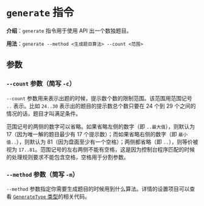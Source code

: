 # `generate` 指令

**介绍**：`generate` 指令用于使用 API 出一个数独题目。

**用法**：`generate --method <生成题目算法> --count <范围>`

## 参数

### `--count` 参数（简写 `-c`）

`--count` 参数用来表示出题的时候，提示数个数的限制范围。该范围用范围记号 `..` 表示。比如 `24..30` 表示出的题目的提示数总个数只要在 24 个到 29 个之间的情况的话，题目才叫满足条件。

范围记号的两侧的数字可以省略。如果省略左侧的数字（即 `..最大值`），则默认为 17（因为唯一解的题目最少有 17 个提示数）；而如果省略右侧的数字（即 `最小值..`），则默认为 81（因为盘面至少有一个空格）；两侧都省略（即 `..`），则等价被视为 `17..81`。范围记号的左右两侧不能有空格，这是因为控制台程序匹配的时候的处理规则要求不能包含空格，空格用于分割参数。

### `--method` 参数（简写 `-m`）

`--method` 参数指定你需要生成题目的时候用到什么算法。详情的设置项目可以查看 [`GenerateType` 类型](https://github.com/SunnieShine/Sudoku/blob/main/src/Sudoku.CommandLine/CommandOptions/GenerateType.cs)的相关代码。
